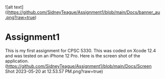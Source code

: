 ![alt text]((https://github.com/SidneyTeague/Assignment1/blob/main/Docs/banner_au.png?raw=true)
# Assignment1
This is my first assignment for CPSC 5330. This was coded on Xcode 12.4 and was tested on an iPhone 12 Pro.
Here is the screen shot of the application.
(https://github.com/SidneyTeague/Assignment1/blob/main/Docs/Screen Shot 2023-05-20 at 12.53.57 PM.png?raw=true)
